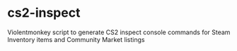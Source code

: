 # cs2-inspect
Violentmonkey script to generate CS2 inspect console commands for Steam Inventory items and Community Market listings
